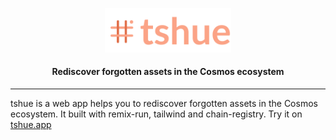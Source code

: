 
<p align="center">
    <img width="40%" alt="tshue" src="media/tshue.png" />
</p>

<h4 align="center">
    Rediscover forgotten assets in the Cosmos ecosystem
</h4>

<hr />

tshue is a web app helps you to rediscover forgotten assets in the Cosmos ecosystem. It built with remix-run, tailwind and chain-registry. Try it on <a href="https://tshue.app" target="_blank">tshue.app</a>

